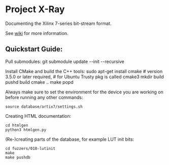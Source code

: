 Project X-Ray
=============

Documenting the Xilinx 7-series bit-stream format.

See [wiki](https://github.com/cliffordwolf/prjxray/wiki) for more information.


Quickstart Guide:
-----------------

Pull submodules:
    git submodule update --init --recursive

Install CMake and build the C++ tools:
    sudo apt-get install cmake # version 3.5.0 or later required,
                               # for Ubuntu Trusty pkg is called cmake3
    mkdir build
    pushd build
    cmake ..
    make
    popd

Always make sure to set the environment for the device you are working on before
running any other commands:

    source database/artix7/settings.sh

Creating HTML documentation:

    cd htmlgen
    python3 htmlgen.py

(Re-)creating parts of the database, for example LUT init bits:

    cd fuzzers/010-lutinit
    make
    make pushdb
